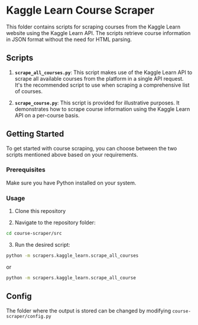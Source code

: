 # Kaggle Learn Course Scraper

This folder contains scripts for scraping courses from the Kaggle Learn website using the Kaggle Learn API. The scripts retrieve course information in JSON format without the need for HTML parsing.

## Scripts

1. **`scrape_all_courses.py`**: This script makes use of the Kaggle Learn API to scrape all available courses from the platform in a single API request. It's the recommended script to use when scraping a comprehensive list of courses.

2. **`scrape_course.py`**: This script is provided for illustrative purposes. It demonstrates how to scrape course information using the Kaggle Learn API on a per-course basis.

## Getting Started

To get started with course scraping, you can choose between the two scripts mentioned above based on your requirements.

### Prerequisites

Make sure you have Python installed on your system.

### Usage

1. Clone this repository

2. Navigate to the repository folder:

```bash
cd course-scraper/src
```

3. Run the desired script:

```bash
python -m scrapers.kaggle_learn.scrape_all_courses
```

or

```bash
python -m scrapers.kaggle_learn.scrape_all_course
```

## Config

The folder where the output is stored can be changed by modifying `course-scraper/config.py`